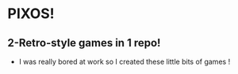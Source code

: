 # PIXOS!

## 2-Retro-style games in 1 repo!
* I was really bored at work so I created these little bits of games !

